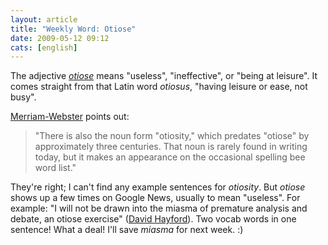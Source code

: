 ```yaml
---
layout: article
title: "Weekly Word: Otiose"
date: 2009-05-12 09:12
cats: [english]
---
```

The adjective <em><a href="http://dictionary.reference.com/browse/otiose">otiose</a></em> means "useless", "ineffective", or "being at leisure". It comes straight from that Latin word <em>otiosus</em>, "having leisure or ease, not busy".

<a href="http://www.merriam-webster.com/cgi-bin/mwwodarch.pl?May.09.2009" title="Otiose - Word of the Day">Merriam-Webster</a> points out:

<blockquote>"There is also the noun form "otiosity," which predates "otiose" by approximately three centuries. That noun is rarely found in writing today, but it makes an appearance on the occasional spelling bee word list."</blockquote>

They're right; I can't find any example sentences for <em>otiosity</em>. But <em>otiose</em> shows up a few times on Google News, usually to mean "useless". For example: "I will not be drawn into the miasma of premature analysis and debate, an otiose exercise" (<a href="http://www.thenorthwestern.com/article/20090510/OSH06/905100412" rel="nofollow">David Hayford</a>). Two vocab words in one sentence! What a deal! I'll save <em>miasma</em> for next week. :)
